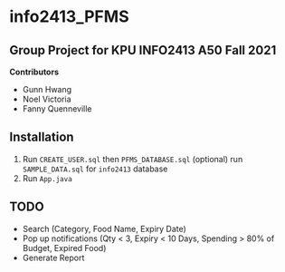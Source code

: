 # info2413_PFMS

## Group Project for KPU INFO2413 A50 Fall 2021
**Contributors**
- Gunn Hwang
- Noel Victoria
- Fanny Quenneville

## Installation
 1. Run `CREATE_USER.sql` then  `PFMS_DATABASE.sql` (optional) run `SAMPLE_DATA.sql` for `info2413` database
 2. Run `App.java`
## TODO
 - Search (Category, Food Name, Expiry Date)
 - Pop up notifications (Qty < 3, Expiry < 10 Days, Spending > 80% of Budget, Expired Food)
 - Generate Report

